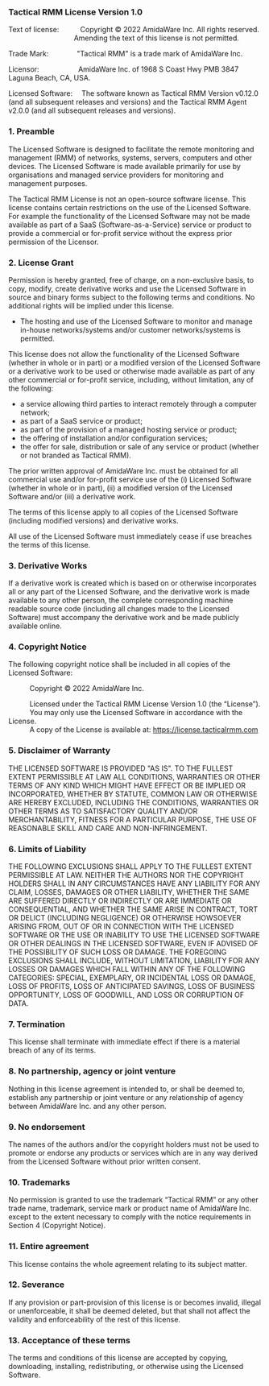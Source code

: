 ### Tactical RMM License Version 1.0

Text of license:&emsp;&emsp;&emsp;Copyright © 2022 AmidaWare Inc.  All rights reserved.<br>
&emsp;&emsp;&emsp;&emsp;&emsp;&emsp;&emsp;&emsp;&emsp;&nbsp;Amending the text of this license is not permitted.

Trade Mark:&emsp;&emsp;&emsp;&emsp;"Tactical RMM" is a trade mark of AmidaWare Inc.

Licensor:&emsp;&emsp;&emsp;&emsp;&emsp;&nbsp;&nbsp;AmidaWare Inc. of 1968 S Coast Hwy PMB 3847 Laguna Beach, CA, USA.

Licensed Software:&emsp;&nbsp;The software known as Tactical RMM Version v0.12.0 (and all subsequent releases and versions) and the Tactical RMM Agent v2.0.0 (and all subsequent releases and versions).

### 1. Preamble
The Licensed Software is designed to facilitate the remote monitoring and management (RMM) of networks, systems, servers, computers and other devices.  The Licensed Software is made available primarily for use by organisations and managed service providers for monitoring and management purposes.

The Tactical RMM License is not an open-source software license.  This license contains certain restrictions on the use of the Licensed Software.  For example the functionality of the Licensed Software may not be made available as part of a SaaS (Software-as-a-Service) service or product to provide a commercial or for-profit service without the express prior permission of the Licensor.

### 2. License Grant
Permission is hereby granted, free of charge, on a non-exclusive basis, to copy, modify, create derivative works and use the Licensed Software in source and binary forms subject to the following terms and conditions.  No additional rights will be implied under this license.

* The hosting and use of the Licensed Software to monitor and manage in-house networks/systems and/or customer networks/systems is permitted.

This license does not allow the functionality of the Licensed Software (whether in whole or in part) or a modified version of the Licensed Software or a derivative work to be used or otherwise made available as part of any other commercial or for-profit service, including, without limitation, any of the following:
* a service allowing third parties to interact remotely through a computer network;
* as part of a SaaS service or product;
* as part of the provision of a managed hosting service or product;
* the offering of installation and/or configuration services;
* the offer for sale, distribution or sale of any service or product (whether or not branded as Tactical RMM).

The prior written approval of AmidaWare Inc. must be obtained for all commercial use and/or for-profit service use of the (i) Licensed Software (whether in whole or in part), (ii) a modified version of the Licensed Software and/or (iii) a derivative work.

The terms of this license apply to all copies of the Licensed Software (including modified versions) and derivative works.

All use of the Licensed Software must immediately cease if use breaches the terms of this license.

### 3. Derivative Works
If a derivative work is created which is based on or otherwise incorporates all or any part of the Licensed Software, and the derivative work is made available to any other person, the complete corresponding machine readable source code (including all changes made to the Licensed Software) must accompany the derivative work and be made publicly available online.

### 4. Copyright Notice
The following copyright notice shall be included in all copies of the Licensed Software:

&emsp;&emsp;&emsp;Copyright © 2022 AmidaWare Inc.

&emsp;&emsp;&emsp;Licensed under the Tactical RMM License Version 1.0 (the “License”).<br>
&emsp;&emsp;&emsp;You may only use the Licensed Software in accordance with the License.<br>
&emsp;&emsp;&emsp;A copy of the License is available at: https://license.tacticalrmm.com

### 5. Disclaimer of Warranty
THE LICENSED SOFTWARE IS PROVIDED "AS IS".  TO THE FULLEST EXTENT PERMISSIBLE AT LAW ALL CONDITIONS, WARRANTIES OR OTHER TERMS OF ANY KIND WHICH MIGHT HAVE EFFECT OR BE IMPLIED OR INCORPORATED, WHETHER BY STATUTE, COMMON LAW OR OTHERWISE ARE HEREBY EXCLUDED, INCLUDING THE CONDITIONS, WARRANTIES OR OTHER TERMS AS TO SATISFACTORY QUALITY AND/OR MERCHANTABILITY, FITNESS FOR A PARTICULAR PURPOSE, THE USE OF REASONABLE SKILL AND CARE AND NON-INFRINGEMENT.

### 6. Limits of Liability
THE FOLLOWING EXCLUSIONS SHALL APPLY TO THE FULLEST EXTENT PERMISSIBLE AT LAW.  NEITHER THE AUTHORS NOR THE COPYRIGHT HOLDERS SHALL IN ANY CIRCUMSTANCES HAVE ANY LIABILITY FOR ANY CLAIM, LOSSES, DAMAGES OR OTHER LIABILITY, WHETHER THE SAME ARE SUFFERED DIRECTLY OR INDIRECTLY OR ARE IMMEDIATE OR CONSEQUENTIAL, AND WHETHER THE SAME ARISE IN CONTRACT, TORT OR DELICT (INCLUDING NEGLIGENCE) OR OTHERWISE HOWSOEVER ARISING FROM, OUT OF OR IN CONNECTION WITH THE LICENSED SOFTWARE OR THE USE OR INABILITY TO USE THE LICENSED SOFTWARE OR OTHER DEALINGS IN THE LICENSED SOFTWARE, EVEN IF ADVISED OF THE POSSIBILITY OF SUCH LOSS OR DAMAGE.  THE FOREGOING EXCLUSIONS SHALL INCLUDE, WITHOUT LIMITATION, LIABILITY FOR ANY LOSSES OR DAMAGES WHICH FALL WITHIN ANY OF THE FOLLOWING CATEGORIES: SPECIAL, EXEMPLARY, OR INCIDENTAL LOSS OR DAMAGE, LOSS OF PROFITS, LOSS OF ANTICIPATED SAVINGS, LOSS OF BUSINESS OPPORTUNITY, LOSS OF GOODWILL, AND LOSS OR CORRUPTION OF DATA.

### 7. Termination
This license shall terminate with immediate effect if there is a material breach of any of its terms.

### 8. No partnership, agency or joint venture
Nothing in this license agreement is intended to, or shall be deemed to, establish any partnership or joint venture or any relationship of agency between AmidaWare Inc. and any other person.

### 9. No endorsement
The names of the authors and/or the copyright holders must not be used to promote or endorse any products or services which are in any way derived from the Licensed Software without prior written consent.

### 10. Trademarks
No permission is granted to use the trademark “Tactical RMM” or any other trade name, trademark, service mark or product name of AmidaWare Inc. except to the extent necessary to comply with the notice requirements in Section 4 (Copyright Notice).

### 11. Entire agreement
This license contains the whole agreement relating to its subject matter.



### 12. Severance
If any provision or part-provision of this license is or becomes invalid, illegal or unenforceable, it shall be deemed deleted, but that shall not affect the validity and enforceability of the rest of this license.

### 13. Acceptance of these terms
The terms and conditions of this license are accepted by copying, downloading, installing, redistributing, or otherwise using the Licensed Software.